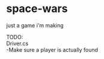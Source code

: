 # space-wars
just a game i'm making

TODO:<br>
  Driver.cs<br>
    -Make sure a player is actually found
